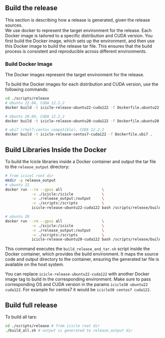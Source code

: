 ## Build the release

This section is describing how a release is generated, given the release sources.<br>
We use docker to represent the target environment for the release. Each Docker image is tailored to a specific distribution and CUDA version. You first build the Docker image, which sets up the environment, and then use this Docker image to build the release tar file. This ensures that the build process is consistent and reproducible across different environments.

### Build Docker Image

The Docker images represent the target environment for the release.

To build the Docker images for each distribution and CUDA version, use the following commands:

```bash
cd ./scripts/release
# Ubuntu 22.04, CUDA 12.2.2
docker build -t icicle-release-ubuntu22-cuda122 -f Dockerfile.ubuntu22 .

# Ubuntu 20.04, CUDA 12.2.2
docker build -t icicle-release-ubuntu20-cuda122 -f Dockerfile.ubuntu20 .

# ubi7 (rhel7,centos compatible), CUDA 12.2.2
docker build -t icicle-release-centos7-cuda122 -f Dockerfile.ubi7 .
```


## Build Libraries Inside the Docker

To build the Icicle libraries inside a Docker container and output the tar file to the `release_output` directory:

```bash
# from icicel root dir
mkdir -p release_output
# ubuntu 22
docker run --rm --gpus all                  \
            -v ./icicle:/icicle             \
            -v ./release_output:/output     \
            -v ./scripts:/scripts           \
            icicle-release-ubuntu22-cuda122 bash /scripts/release/build_release_and_tar.sh icicle30 ubuntu22 cuda122

# ubuntu 20
docker run --rm --gpus all                  \
            -v ./icicle:/icicle             \
            -v ./release_output:/output     \
            -v ./scripts:/scripts           \
            icicle-release-ubuntu20-cuda122 bash /scripts/release/build_release_and_tar.sh icicle30 ubuntu20 cuda122
```

This command executes the `build_release_and_tar.sh` script inside the Docker container, which provides the build environment. It maps the source code and output directory to the container, ensuring the generated tar file is available on the host system.

You can replace `icicle-release-ubuntu22-cuda122` with another Docker image tag to build in the corresponding environment.
Make sure to pass corresponding OS and CUDA version in the params `icicle30 ubuntu22 cuda122`. For example for centos7 it would be `icicle30 centos7 cuda122`.


## Build full release

To build all tars:
```bash
cd ./scripts/release # from icicle root dir
./build_all.sh # output is generated to release_output dir
```